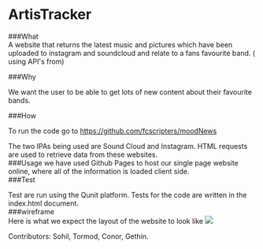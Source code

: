 # ArtisTracker  

###What  
A website that returns the latest music and pictures which have been uploaded to instagram and soundcloud and relate to a fans favourite band. ( using API's from)  


###Why  

We want the user to be able to get lots of new content about their favourite bands.  

###How  

To run the code go to https://github.com/fcscripters/moodNews  

The two IPAs being used are Sound Cloud and Instagram. HTML requests are used to retrieve data from these websites.  
###Usage
we have used Github Pages to host our single page website online, where all of the information is loaded client side.  
###Test  

Test are run using the Qunit platform. Tests for the code are written in the index.html document.  
###wireframe  
Here is what we expect the layout of the website to look like
![](https://files.gitter.im/sohilpandya/D2Jn/mockup.png)  



Contributors: Sohil, Tormod, Conor, Gethin.
